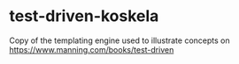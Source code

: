 # test-driven-koskela
Copy of the templating engine used to illustrate concepts on https://www.manning.com/books/test-driven

